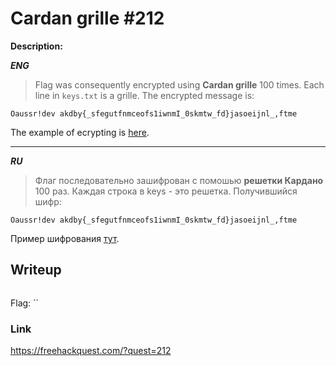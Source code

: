 # Cardan grille #212
**Description:**

***ENG***
> Flag was consequently encrypted using **Cardan grille** 100 times. Each line in `keys.txt` is a grille. The encrypted message is:

`Oaussr!dev akdby{_sfegutfnmceofs1iwnmI_0skmtw_fd}jasoeijnl_,ftme`

The example of ecrypting is [here](/FHQ/files/ppc/sample.pdf).

---

***RU***
> Флаг последовательно зашифрован с помошью **решетки Кардано** 100 раз. Каждая строка в keys - это решетка. Получившийся шифр:

`Oaussr!dev akdby{_sfegutfnmceofs1iwnmI_0skmtw_fd}jasoeijnl_,ftme`

Пример шифрования [тут](/FHQ/files/ppc/sample.pdf).

## Writeup

```python

```

Flag: ``

### Link

https://freehackquest.com/?quest=212
